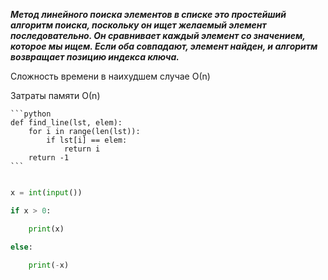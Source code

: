 ***Mетод линейного поиска элементов в списке это простейший алгоритм поиска, поскольку он ищет желаемый элемент последовательно.
Он сравнивает каждый элемент со значением, которое мы ищем. Если оба совпадают, элемент найден, и алгоритм возвращает позицию индекса ключа.***

Сложность времени в наихудшем случае О(n)

Затраты памяти О(n)

    ```python
    def find_line(lst, elem):
        for i in range(len(lst)):
            if lst[i] == elem:
                return i
        return -1
    ```

```python

x = int(input())

if x > 0:

    print(x)

else:

    print(-x)

```
